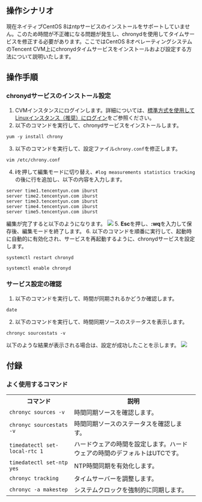 ## 操作シナリオ
現在ネイティブCentOS 8はntpサービスのインストールをサポートしていません。このため時間が不正確になる問題が発生し、chronydを使用してタイムサービスを修正する必要があります。ここではCentOS 8オペレーティングシステムのTencent CVM上にchronydタイムサービスをインストールおよび設定する方法について説明いたします。

## 操作手順
### chronydサービスのインストール設定
1. CVMインスタンスにログインします。詳細については、[標準方式を使用してLinuxインスタンス（推奨）にログイン](https://intl.cloud.tencent.com/document/product/213/5436)をご参照ください。
2. 以下のコマンドを実行して、chronydサービスをインストールします。
```
yum -y install chrony
```
3. 以下のコマンドを実行して、設定ファイル`chrony.conf`を修正します。
```
vim /etc/chrony.conf
```
4. **i**を押して編集モードに切り替え、`#log measurements statistics tracking`の後に行を追加し、以下の内容を入力します。
```
server time1.tencentyun.com iburst
server time2.tencentyun.com iburst
server time3.tencentyun.com iburst
server time4.tencentyun.com iburst
server time5.tencentyun.com iburst
```
編集が完了すると以下のようになります。
![](https://main.qcloudimg.com/raw/578e072599f8d50ea188d3911a9d76c7.png)
5. **Esc**を押し、**:wq**を入力して保存後、編集モードを終了します。
6. 以下のコマンドを順番に実行して、起動時に自動的に有効化され、サービスを再起動するように、chronydサービスを設定します。
```
systemctl restart chronyd
```
```
systemctl enable chronyd
```

### サービス設定の確認
1. 以下のコマンドを実行して、時間が同期されるかどうか確認します。
```
date
```
2. 以下のコマンドを実行して、時間同期ソースのステータスを表示します。
```
chronyc sourcestats -v
```
以下のような結果が表示される場合は、設定が成功したことを示します。
![](https://main.qcloudimg.com/raw/6a5f584638de922f5e80b5b138541c9e.png)

## 付録
### よく使用するコマンド
<table>
<tr>
<th>コマンド</th><th>説明</th>
</tr>
<tr>
<td>
<code>chronyc sources -v</code>
</td>
<td>時間同期ソースを確認します。</td>
</tr>
<tr>
<td>
<code>chronyc sourcestats -v</code>
</td>
<td>時間同期ソースのステータスを確認します。</td>
</tr>
<tr>
<td>
<code>timedatectl set-local-rtc 1</code>
</td>
<td>ハードウェアの時間を設定します。ハードウェアの時間のデフォルトはUTCです。
</td>
</tr>
<tr>
<td>
<code>timedatectl set-ntp yes</code>
</td>
<td>NTP時間同期を有効化します。</td>
</tr>
<tr>
<td>
<code>chronyc tracking</code>
</td>
<td>タイムサーバーを調整します。</td>
</tr>
<tr>
<td>
<code>chronyc -a makestep</code>
</td>
<td>システムクロックを強制的に同期します。</td>
</tr>
</table>
